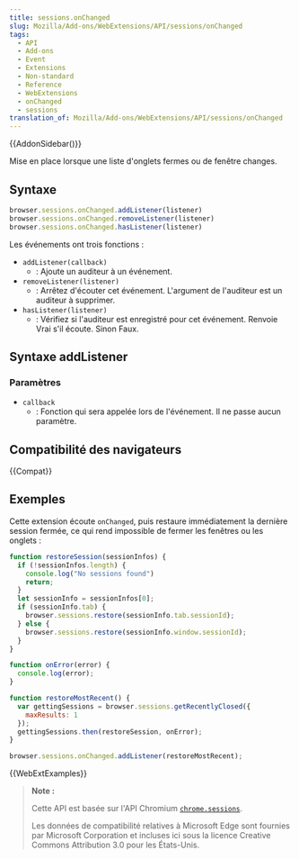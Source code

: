 ```yaml
---
title: sessions.onChanged
slug: Mozilla/Add-ons/WebExtensions/API/sessions/onChanged
tags:
  - API
  - Add-ons
  - Event
  - Extensions
  - Non-standard
  - Reference
  - WebExtensions
  - onChanged
  - sessions
translation_of: Mozilla/Add-ons/WebExtensions/API/sessions/onChanged
---
```


{{AddonSidebar()}}

Mise en place lorsque une liste d'onglets fermes ou de fenêtre changes.

## Syntaxe

```js
browser.sessions.onChanged.addListener(listener)
browser.sessions.onChanged.removeListener(listener)
browser.sessions.onChanged.hasListener(listener)
```

Les événements ont trois fonctions :

- `addListener(callback)`
  - : Ajoute un auditeur à un événement.
- `removeListener(listener)`
  - : Arrêtez d'écouter cet événement. L'argument de l'auditeur est un auditeur à supprimer.
- `hasListener(listener)`
  - : Vérifiez si l'auditeur est enregistré pour cet événement. Renvoie Vrai s'il écoute. Sinon Faux.

## Syntaxe addListener

### Paramètres

- `callback`
  - : Fonction qui sera appelée lors de l'événement. Il ne passe aucun paramètre.

## Compatibilité des navigateurs

{{Compat}}

## Exemples

Cette extension écoute `onChanged`, puis restaure immédiatement la dernière session fermée, ce qui rend impossible de fermer les fenêtres ou les onglets :

```js
function restoreSession(sessionInfos) {
  if (!sessionInfos.length) {
    console.log("No sessions found")
    return;
  }
  let sessionInfo = sessionInfos[0];
  if (sessionInfo.tab) {
    browser.sessions.restore(sessionInfo.tab.sessionId);
  } else {
    browser.sessions.restore(sessionInfo.window.sessionId);
  }
}

function onError(error) {
  console.log(error);
}

function restoreMostRecent() {
  var gettingSessions = browser.sessions.getRecentlyClosed({
    maxResults: 1
  });
  gettingSessions.then(restoreSession, onError);
}

browser.sessions.onChanged.addListener(restoreMostRecent);
```

{{WebExtExamples}}

> **Note :**
>
> Cette API est basée sur l'API Chromium [`chrome.sessions`](https://developer.chrome.com/extensions/sessions).
>
> Les données de compatibilité relatives à Microsoft Edge sont fournies par Microsoft Corporation et incluses ici sous la licence Creative Commons Attribution 3.0 pour les États-Unis.

<!--
// Copyright 2015 The Chromium Authors. All rights reserved.
//
// Redistribution and use in source and binary forms, with or without
// modification, are permitted provided that the following conditions are
// met:
//
//    * Redistributions of source code must retain the above copyright
// notice, this list of conditions and the following disclaimer.
//    * Redistributions in binary form must reproduce the above
// copyright notice, this list of conditions and the following disclaimer
// in the documentation and/or other materials provided with the
// distribution.
//    * Neither the name of Google Inc. nor the names of its
// contributors may be used to endorse or promote products derived from
// this software without specific prior written permission.
//
// THIS SOFTWARE IS PROVIDED BY THE COPYRIGHT HOLDERS AND CONTRIBUTORS
// "AS IS" AND ANY EXPRESS OR IMPLIED WARRANTIES, INCLUDING, BUT NOT
// LIMITED TO, THE IMPLIED WARRANTIES OF MERCHANTABILITY AND FITNESS FOR
// A PARTICULAR PURPOSE ARE DISCLAIMED. IN NO EVENT SHALL THE COPYRIGHT
// OWNER OR CONTRIBUTORS BE LIABLE FOR ANY DIRECT, INDIRECT, INCIDENTAL,
// SPECIAL, EXEMPLARY, OR CONSEQUENTIAL DAMAGES (INCLUDING, BUT NOT
// LIMITED TO, PROCUREMENT OF SUBSTITUTE GOODS OR SERVICES; LOSS OF USE,
// DATA, OR PROFITS; OR BUSINESS INTERRUPTION) HOWEVER CAUSED AND ON ANY
// THEORY OF LIABILITY, WHETHER IN CONTRACT, STRICT LIABILITY, OR TORT
// (INCLUDING NEGLIGENCE OR OTHERWISE) ARISING IN ANY WAY OUT OF THE USE
// OF THIS SOFTWARE, EVEN IF ADVISED OF THE POSSIBILITY OF SUCH DAMAGE.
-->
